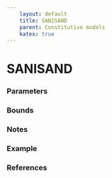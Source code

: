 ```yaml
---
    layout: default
    title: SANISAND
    parent: Constitutive models
    katex: true
---
```

# SANISAND



### Parameters

### Bounds


### Notes

  
### Example


### References

